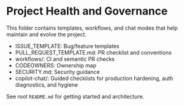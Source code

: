 # Project Health and Governance

This folder contains templates, workflows, and chat modes that help maintain and evolve the project.

- ISSUE_TEMPLATE: Bug/feature templates
- PULL_REQUEST_TEMPLATE.md: PR checklist and conventions
- workflows/: CI and semantic PR checks
- CODEOWNERS: Ownership map
- SECURITY.md: Security guidance
- copilot-chat/: Guided checklists for production hardening, auth diagnostics, and hygiene

See root `README.md` for getting started and architecture.
